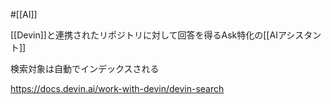 #[[AI]]

[[Devin]]と連携されたリポジトリに対して回答を得るAsk特化の[[AIアシスタント]]

検索対象は自動でインデックスされる

<https://docs.devin.ai/work-with-devin/devin-search>